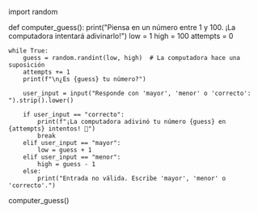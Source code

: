 import random

def computer_guess():
    print("Piensa en un número entre 1 y 100. ¡La computadora intentará adivinarlo!")
    low = 1
    high = 100
    attempts = 0
    
    while True:
        guess = random.randint(low, high)  # La computadora hace una suposición
        attempts += 1
        print(f"\n¿Es {guess} tu número?")
        
        user_input = input("Responde con 'mayor', 'menor' o 'correcto': ").strip().lower()
        
        if user_input == "correcto":
            print(f"¡La computadora adivinó tu número {guess} en {attempts} intentos! 🎉")
            break
        elif user_input == "mayor":
            low = guess + 1
        elif user_input == "menor":
            high = guess - 1
        else:
            print("Entrada no válida. Escribe 'mayor', 'menor' o 'correcto'.")

computer_guess()

